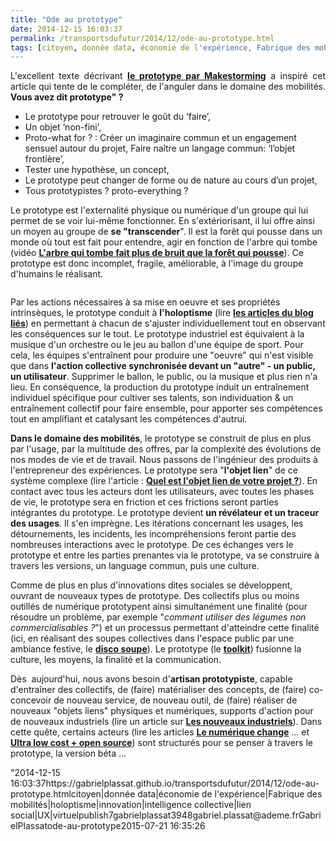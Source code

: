 ```yaml
---
title: "Ode au prototype"
date: 2014-12-15 16:03:37
permalink: /transportsdufutur/2014/12/ode-au-prototype.html
tags: [citoyen, donnée data, économie de l'expérience, Fabrique des mobilités, holoptisme, innovation, intelligence collective, lien social, UX, virtuel]
---
```


<p style="text-align: justify">L'excellent texte décrivant <a href="http://makestorming.com/salon/vous-avez-dit-prototype" target="_blank"><strong>le prototype par Makestorming</strong></a> a inspiré cet article qui tente de le compléter, de l'anguler dans le domaine des mobilités. <strong>Vous avez dit prototype" ?</strong></p> <ul style=""text-align: justify""> <li>Le prototype pour retrouver le goût du ‘faire’,</li> <li>Un objet ‘non-fini’,</li> <li>Proto-what for ? : Créer un imaginaire commun et un engagement sensuel autour du projet, Faire naître un langage commun: ‘l’objet frontière’,</li> <li>Tester une hypothèse, un concept,</li> <li>Le prototype peut changer de forme ou de nature au cours d’un projet,</li> <li>Tous prototypistes ? proto-everything ?</li> </ul> <p style=""text-align: justify"">Le prototype est l'externalité physique ou numérique d'un groupe qui lui permet de se voir lui-même fonctionner. En s'extériorisant, il lui offre ainsi un moyen au groupe de <strong>se "transcender</strong>". Il est la forêt qui pousse dans un monde où tout est fait pour entendre, agir en fonction de l'arbre qui tombe (vidéo <a href=""http://noubel.fr/conferences/#quand_l8217arbre_qui_tombe_fait_plus_de_bruit_que_la_fort_qui_pousse8230"" target=""_blank""><strong>L'arbre qui tombe fait plus de bruit que la forêt qui pousse</strong></a>). Ce prototype est donc incomplet, fragile, améliorable, à l'image du groupe d'humains le réalisant.</p> <p><a class=""asset-img-link"" href="https://gabrielplassat.github.io/transportsdufutur/wp-content/uploads/sites/6/old/6a0120a66d2ad4970b01b8d0a991ff970c-pi.jpg""><img alt=""Foret pousse compr"" border=""0"" class=""asset  asset-image at-xid-6a0120a66d2ad4970b01b8d0a991ff970c img-responsive"" src=""/wp-content/uploads/sites/6/old/6a0120a66d2ad4970b01b8d0a991ff970c-800wi.jpg"" style=""margin-left: automargin-right: auto"" title=""Foret pousse compr"" /></a></p>   <!--more-->  <p style=""text-align: justify"">Par les actions nécessaires à sa mise en oeuvre et ses propriétés intrinsèques, le prototype conduit à <strong>l'holoptisme</strong> (lire <a href="https://gabrielplassat.github.io/transportsdufutur/?s=holoptisme"" target=""_blank""><strong>les articles du blog liés</strong></a>) en permettant à chacun de s'ajuster individuellement tout en observant les conséquences sur le tout. Le prototype industriel est équivalent à la musique d'un orchestre ou le jeu au ballon d'une équipe de sport. Pour cela, les équipes s'entraînent pour produire une "oeuvre" qui n'est visible que dans <strong>l'action collective synchronisée devant un "autre" - un public, un utilisateur</strong>. Supprimer le ballon, le public, ou la musique et plus rien n'a lieu. En conséquence, la production du prototype induit un entraînement individuel spécifique pour cultiver ses talents, son individuation & un entraînement collectif pour faire ensemble, pour apporter ses compétences tout en amplifiant et catalysant les compétences d'autrui. </p> <p style=""text-align: justify""><strong>Dans le domaine des mobilités</strong>, le prototype se construit de plus en plus par l'usage, par la multitude des offres, par la complexité des évolutions de nos modes de vie et de travail. Nous passons de l'ingénieur des produits à l'entrepreneur des expériences. Le prototype sera "<strong>l'objet lien</strong>" de ce système complexe (lire l'article : <a href="https://gabrielplassat.github.io/transportsdufutur/2013/09/quel-est-lobjet-lien-de-votre-projet-la-peur-la-proie-ou-lart-.html"" target=""_blank""><strong>Quel est l'objet lien de votre projet ?</strong></a>). En contact avec tous les acteurs dont les utilisateurs, avec toutes les phases de vie, le prototype sera en friction et ces frictions seront parties intégrantes du prototype. Le prototype devient <strong>un révélateur et un traceur des usages</strong>. Il s'en imprègne. Les itérations concernant les usages, les détournements, les incidents, les incompréhensions feront partie des nombreuses interactions avec le prototype. De ces échanges vers le prototype et entre les parties prenantes via le prototype, va se construire à travers les versions, un language commun, puis une culture.</p> <p style=""text-align: justify"">Comme de plus en plus d'innovations dites sociales se développent, ouvrant de nouveaux types de prototype. Des collectifs plus ou moins outillés de numérique prototypent ainsi simultanément une finalité (pour résoudre un problème, par exemple "<em>comment utiliser des légumes non commercialisables ?</em>") et un processus permettant d'atteindre cette finalité (ici, en réalisant des soupes collectives dans l'espace public par une ambiance festive, le <a href=""http://discosoupe.org/"" target=""_blank""><strong>disco soupe</strong></a>). Le prototype (le <a href=""http://discosoupe.org/toolkit/"" target=""_blank""><strong>toolkit</strong></a>) fusionne la culture, les moyens, la finalité et la communication.</p> <p style=""text-align: justify"">Dès  aujourd'hui, nous avons besoin d'<strong>artisan prototypiste</strong>, capable d'entraîner des collectifs, de (faire) matérialiser des concepts, de (faire) co-concevoir de nouveau service, de nouveau outil, de (faire) réaliser de nouveaux "objets liens" physiques et numériques, supports d'action pour de nouveaux industriels (lire un article sur <a href="https://gabrielplassat.github.io/transportsdufutur/2014/10/ne-plus-vouloir-decider-mais-permettre-simplifier-rendre-possible.html"" target=""_blank""><strong>Les nouveaux industriels</strong></a>). Dans cette quête, certains acteurs (lire les articles <a href="https://gabrielplassat.github.io/transportsdufutur/2012/08/le-numerique-change-les-modes-de-production-des-objets-et-potentiellement-nos-relations-a-ces-objets.html"" target=""_blank""><strong>Le numérique change</strong></a> ... et <a href="https://gabrielplassat.github.io/transportsdufutur/2011/05/ultra-low-cost-open-source-la-voie-.html"" target=""_blank""><strong>Ultra low cost + open source</strong></a>) sont structurés pour se penser à travers le prototype, la version béta ...</p>"2014-12-15 16:03:37https://gabrielplassat.github.io/transportsdufutur/2014/12/ode-au-prototype.htmlcitoyen|donnée data|économie de l'expérience|Fabrique des mobilités|holoptisme|innovation|intelligence collective|lien social|UX|virtuelpublish7gabrielplassat3948gabriel.plassat@ademe.frGabrielPlassatode-au-prototype2015-07-21 16:35:26
